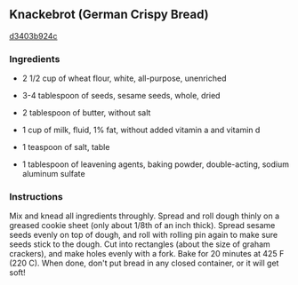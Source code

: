 ## Knackebrot (German Crispy Bread)

[d3403b924c](http://www.food.com/recipe/knackebrot-german-crispy-bread-245885)

### Ingredients

 - 2 1/2 cup of wheat flour, white, all-purpose, unenriched

 - 3-4 tablespoon of seeds, sesame seeds, whole, dried

 - 2 tablespoon of butter, without salt

 - 1 cup of milk, fluid, 1% fat, without added vitamin a and vitamin d

 - 1 teaspoon of salt, table

 - 1 tablespoon of leavening agents, baking powder, double-acting, sodium aluminum sulfate

### Instructions

Mix and knead all ingredients throughly. Spread and roll dough thinly on a greased cookie sheet (only about 1/8th of an inch thick). Spread sesame seeds evenly on top of dough, and roll with rolling pin again to make sure seeds stick to the dough. Cut into rectangles (about the size of graham crackers), and make holes evenly with a fork. Bake for 20 minutes at 425 F (220 C). When done, don't put bread in any closed container, or it will get soft!